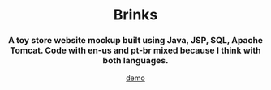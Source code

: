 <div align="center">
  <h1>Brinks</h1>
  <h3>A toy store website mockup built using Java, JSP, SQL, Apache Tomcat. Code with en-us and pt-br mixed because I think with both languages.</h3>
  <a href="https://drive.google.com/file/d/1Pf1Pbgpo0jvP7wbMXwBirvpjrHNsI7VL/view?usp=sharing">demo</a>
</div>
